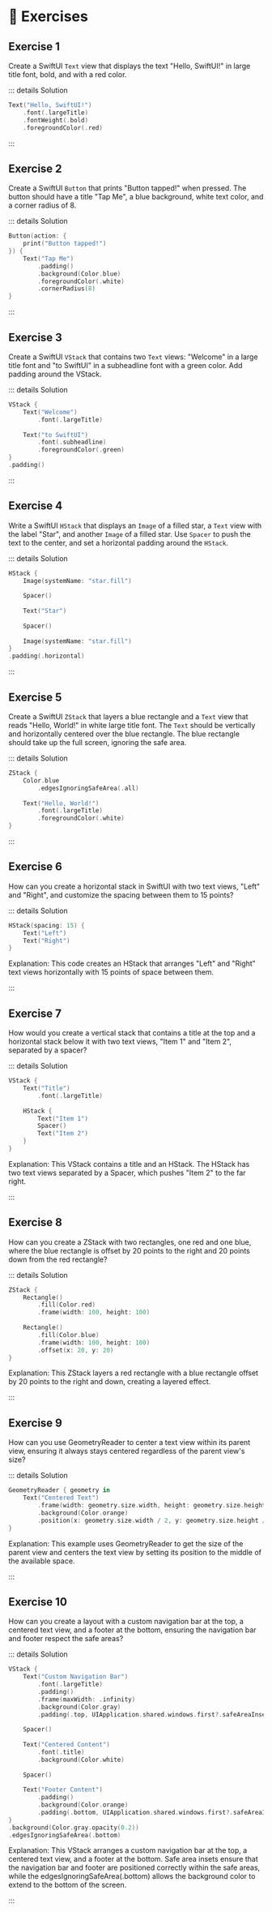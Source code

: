 # 🤯 Exercises

## Exercise 1

Create a SwiftUI `Text` view that displays the text "Hello, SwiftUI!" in large title font, bold, and with a red color.

::: details Solution

```swift
Text("Hello, SwiftUI!")
    .font(.largeTitle)
    .fontWeight(.bold)
    .foregroundColor(.red)
```

:::

## Exercise 2

Create a SwiftUI `Button` that prints "Button tapped!" when pressed. The button should have a title "Tap Me", a blue background, white text color, and a corner radius of 8.

::: details Solution

```swift
Button(action: {
    print("Button tapped!")
}) {
    Text("Tap Me")
        .padding()
        .background(Color.blue)
        .foregroundColor(.white)
        .cornerRadius(8)
}
```

:::

## Exercise 3

Create a SwiftUI `VStack` that contains two `Text` views: "Welcome" in a large title font and "to SwiftUI" in a subheadline font with a green color. Add padding around the VStack.

::: details Solution

```swift
VStack {
    Text("Welcome")
        .font(.largeTitle)
    
    Text("to SwiftUI")
        .font(.subheadline)
        .foregroundColor(.green)
}
.padding()
```

:::

## Exercise 4

Write a SwiftUI `HStack` that displays an `Image` of a filled star, a `Text` view with the label "Star", and another `Image` of a filled star. Use `Spacer` to push the text to the center, and set a horizontal padding around the `HStack`.

::: details Solution

```swift
HStack {
    Image(systemName: "star.fill")
    
    Spacer()
    
    Text("Star")
    
    Spacer()
    
    Image(systemName: "star.fill")
}
.padding(.horizontal)
```

:::

## Exercise 5

Create a SwiftUI `ZStack` that layers a blue rectangle and a `Text` view that reads "Hello, World!" in white large title font. The `Text` should be vertically and horizontally centered over the blue rectangle. The blue rectangle should take up the full screen, ignoring the safe area.

::: details Solution

```swift
ZStack {
    Color.blue
        .edgesIgnoringSafeArea(.all)
    
    Text("Hello, World!")
        .font(.largeTitle)
        .foregroundColor(.white)
}
```

:::

## Exercise 6

How can you create a horizontal stack in SwiftUI with two text views, "Left" and "Right", and customize the spacing between them to 15 points?

::: details Solution

```swift
HStack(spacing: 15) {
    Text("Left")
    Text("Right")
}
```

Explanation: This code creates an HStack that arranges "Left" and "Right" text views horizontally with 15 points of space between them.

:::

## Exercise 7

How would you create a vertical stack that contains a title at the top and a horizontal stack below it with two text views, "Item 1" and "Item 2", separated by a spacer?

::: details Solution

```swift
VStack {
    Text("Title")
        .font(.largeTitle)
    
    HStack {
        Text("Item 1")
        Spacer()
        Text("Item 2")
    }
}
```

Explanation: This VStack contains a title and an HStack. The HStack has two text views separated by a Spacer, which pushes "Item 2" to the far right.

:::

## Exercise 8

How can you create a ZStack with two rectangles, one red and one blue, where the blue rectangle is offset by 20 points to the right and 20 points down from the red rectangle?

::: details Solution

```swift
ZStack {
    Rectangle()
        .fill(Color.red)
        .frame(width: 100, height: 100)
    
    Rectangle()
        .fill(Color.blue)
        .frame(width: 100, height: 100)
        .offset(x: 20, y: 20)
}
```

Explanation: This ZStack layers a red rectangle with a blue rectangle offset by 20 points to the right and down, creating a layered effect.

:::

## Exercise 9

How can you use GeometryReader to center a text view within its parent view, ensuring it always stays centered regardless of the parent view's size?

::: details Solution

```swift
GeometryReader { geometry in
    Text("Centered Text")
        .frame(width: geometry.size.width, height: geometry.size.height)
        .background(Color.orange)
        .position(x: geometry.size.width / 2, y: geometry.size.height / 2)
}
```

Explanation: This example uses GeometryReader to get the size of the parent view and centers the text view by setting its position to the middle of the available space.

:::

## Exercise 10

How can you create a layout with a custom navigation bar at the top, a centered text view, and a footer at the bottom, ensuring the navigation bar and footer respect the safe areas?

::: details Solution

```swift
VStack {
    Text("Custom Navigation Bar")
        .font(.largeTitle)
        .padding()
        .frame(maxWidth: .infinity)
        .background(Color.gray)
        .padding(.top, UIApplication.shared.windows.first?.safeAreaInsets.top ?? 0)
    
    Spacer()
    
    Text("Centered Content")
        .font(.title)
        .background(Color.white)
    
    Spacer()
    
    Text("Footer Content")
        .padding()
        .background(Color.orange)
        .padding(.bottom, UIApplication.shared.windows.first?.safeAreaInsets.bottom ?? 0)
}
.background(Color.gray.opacity(0.2))
.edgesIgnoringSafeArea(.bottom)
```

Explanation: This VStack arranges a custom navigation bar at the top, a centered text view, and a footer at the bottom. Safe area insets ensure that the navigation bar and footer are positioned correctly within the safe areas, while the edgesIgnoringSafeArea(.bottom) allows the background color to extend to the bottom of the screen.

:::
